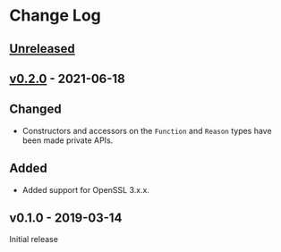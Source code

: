 # Change Log

## [Unreleased]

## [v0.2.0] - 2021-06-18

## Changed

* Constructors and accessors on the `Function` and `Reason` types have been made private APIs.

## Added

* Added support for OpenSSL 3.x.x.

## v0.1.0 - 2019-03-14

Initial release

[Unreleased]: https://github.com/sfackler/rust-openssl/compare/openssl-errors-v0.2.0...master
[v0.2.0]: https://github.com/sfackler/rust-openssl/compare/openssl-errors-v0.1.0...openssl-errors-v0.2.0
